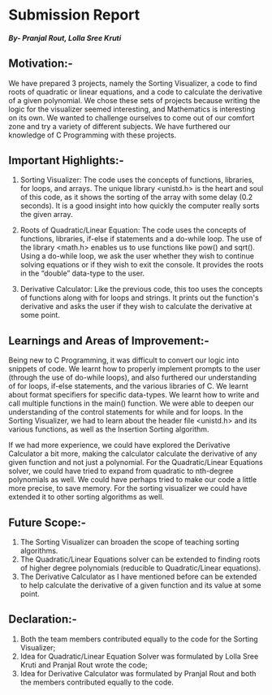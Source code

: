 # Submission Report
##### By- Pranjal Rout, Lolla Sree Kruti

## Motivation:-
We have prepared 3 projects, namely the Sorting Visualizer, a code to find roots of quadratic or linear equations, and a code to calculate the derivative of a given polynomial. We chose these sets of projects because writing the logic for the visualizer seemed interesting, and Mathematics is interesting on its own. We wanted to challenge ourselves to come out of our comfort zone and try a variety of different subjects. We have furthered our knowledge of C Programming with these projects.

## Important Highlights:-
  1) Sorting Visualizer: The code uses the concepts of functions, libraries, for loops, and arrays. The unique library       <unistd.h> is the heart and soul of this code, as it shows the sorting of the array with some delay (0.2 seconds). It is a good insight into how quickly the computer really sorts the given array.

2)   Roots of Quadratic/Linear Equation: The code uses the concepts of functions, libraries, if-else if statements and a do-while loop. The use of the library <math.h> enables us to use functions like pow() and sqrt(). Using a do-while loop, we ask the user whether they wish to continue solving equations or if they wish to exit the console. It provides the roots in the “double” data-type to the user. 

3)   Derivative Calculator: Like the previous code, this too uses the concepts of functions along with for loops and strings. It prints out the function's derivative and asks the user if they wish to calculate the derivative at some point.
## Learnings and Areas of Improvement:-
Being new to C Programming, it was difficult to convert our logic into snippets of code. We learnt how to properly implement prompts to the user (through the use of do-while loops), and also furthered our understanding of for loops, if-else statements, and the various libraries of C. We learnt about format specifiers for specific data-types. We learnt how to write and call multiple functions in the main() function. We were able to deepen our understanding of the control statements for while and for loops. In the Sorting Visualizer, we had to learn about the header file <unistd.h> and its various functions, as well as the Insertion Sorting algorithm.

If we had more experience, we could have explored the Derivative Calculator a bit more, making the calculator calculate the derivative of any given function and not just a polynomial.  For the Quadratic/Linear Equations solver, we could have tried to expand from quadratic to nth-degree polynomials as well. We could have perhaps tried to make our code a little more precise, to save memory. For the sorting visualizer we could have extended it to other sorting algorithms as well.

## Future Scope:-
1) The Sorting Visualizer can broaden the scope of teaching sorting algorithms.
2) The Quadratic/Linear Equations solver can be extended to finding roots of higher degree polynomials (reducible to Quadratic/Linear equations).
3) The Derivative Calculator as I have mentioned before can be extended to help calculate the derivative of a given function and its value at some point.

## Declaration:-
1) Both the team members contributed equally to the code for the Sorting Visualizer;
2) Idea for Quadratic/Linear Equation Solver was formulated by Lolla Sree Kruti and Pranjal Rout wrote the code;
3) Idea for Derivative Calculator was formulated by Pranjal Rout and both the members contributed equally to the code.

